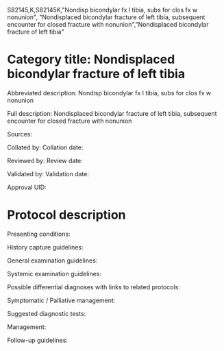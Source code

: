 S82145,K,S82145K,"Nondisp bicondylar fx l tibia, subs for clos fx w nonunion", "Nondisplaced bicondylar fracture of left tibia, subsequent encounter for closed fracture with nonunion","Nondisplaced bicondylar fracture of left tibia"
# Category title: Nondisplaced bicondylar fracture of left tibia

Abbreviated description: Nondisp bicondylar fx l tibia, subs for clos fx w nonunion

Full description: Nondisplaced bicondylar fracture of left tibia, subsequent encounter for closed fracture with nonunion

Sources:

Collated by:
Collation date:

Reviewed by:
Review date:

Validated by:
Validation date:

Approval UID:

# Protocol description

Presenting conditions:

History capture guidelines:

General examination guidelines:

Systemic examination guidelines:

Possible differential diagnoses with links to related protocols:

Symptomatic / Palliative management:

Suggested diagnostic tests:

Management:

Follow-up guidelines:
